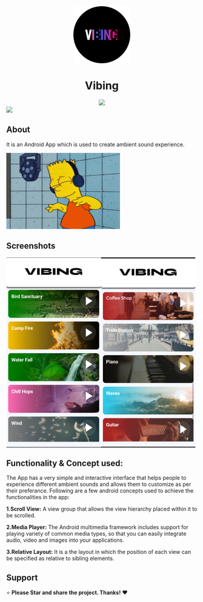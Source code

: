 <div align="center"> 
  <img src="https://github.com/Its-Nishant-01/vibing/blob/master/app/src/main/res/drawable/lomgo.png" alt="WebBadge" border="0" height='150'>
  <h1 align ="center">Vibing</h1>
 </div>
<div align="center"> 
 <img src="http://ForTheBadge.com/images/badges/made-with-java.svg">
</div> 
  
<img src="https://img.shields.io/badge/Android-3DDC84?style=for-the-badge&logo=android&logoColor=white">
   

 
</div>

## About
It is an Android App which is used to create ambient sound experience. 


<a href="#"><img src="https://github.com/Its-Nishant-01/vibing/blob/master/app/src/main/res/screens/simpsons-bart-simpson.gif" alt="vibing" width="300px" height="200"></a>


## Screenshots
<div>
<img src="https://github.com/Its-Nishant-01/vibing/blob/master/app/src/main/res/screens/Screen%201.jpg" alt="Screen1" align="left" border="0" height='500'>
<img src="https://github.com/Its-Nishant-01/vibing/blob/master/app/src/main/res/screens/Screen%203.jpg" alt="Screen2" align="center" border="0" height='500'>


</div>


## Functionality & Concept used:
The App has a very simple and interactive interface that helps people to experience different ambient sounds and allows them to customize as per their preferance. Following are a few android concepts used to achieve the functionalities in the app:<br>

**1.Scroll View:** A view group that allows the view hierarchy placed within it to be scrolled.

**2.Media Player:** The Android multimedia framework includes support for playing variety of common media types, so that you can easily integrate audio, video and images into your applications.

**3.Relative Layout:** It is a the layout in which the  position of each view can be specified as relative to sibling elements.


## Support
⭐ **Please Star  and share the project. Thanks!** ❤️ 






